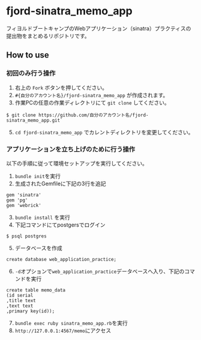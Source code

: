 # fjord-sinatra_memo_app
フィヨルドブートキャンプのWebアプリケーション（sinatra）プラクティスの提出物をまとめるリポジトリです。

## How to use
### 初回のみ行う操作
1. 右上の `Fork` ボタンを押してください。
2. `#{自分のアカウント名}/fjord-sinatra_memo_app` が作成されます。
3. 作業PCの任意の作業ディレクトリにて `git clone` してください。
```shell
$ git clone https://github.com/自分のアカウント名/fjord-sinatra_memo_app.git`
```
5. `cd fjord-sinatra_memo_app` でカレントディレクトリを変更してください。

### アプリケーションを立ち上げのために行う操作
以下の手順に従って環境セットアップを実行してください。
1. `bundle init`を実行
2. 生成されたGemfileに下記の3行を追記
```
gem 'sinatra'
gem 'pg'
gem 'webrick'
```
3. `bundle install` を実行
4. 下記コマンドにてpostgersでログイン
```
$ psql postgres
```
5. データベースを作成
```
create database web_application_practice;
```
6. `-d`オプションで`web_application_practice`データベースへ入り、下記のコマンドを実行
```
create table memo_data
(id serial
,title text
,text text
,primary key(id));
```
7. `bundle exec ruby sinatra_memo_app.rb`を実行
8. `http://127.0.0.1:4567/memo`にアクセス




